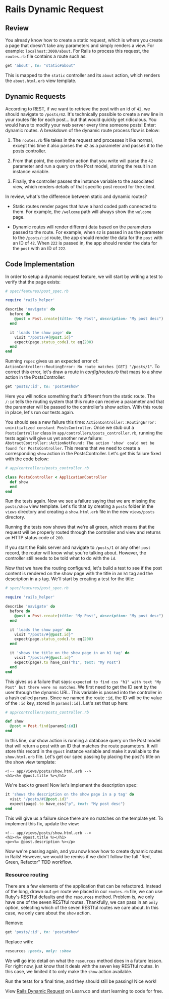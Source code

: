 # Rails Dynamic Request

## Review

You already know how to create a static request, which is where you create a
page that doesn't take any parameters and simply renders a view. For example:
`localhost:3000/about`. For Rails to process this request, the `routes.rb` file
contains a route such as: 

```ruby
get 'about', to: "static#about"
```

This is mapped to the `static` controller and its `about` action, which renders
the `about.html.erb` view template.

## Dynamic Requests

According to REST, if we want to retrieve the post with an id of `42`, we should
navigate to `/posts/42`. It's technically possible to create a new line in your
routes file for each post... but that would quickly get ridiculous. You would
have to modify your web server every time someone posts! Enter: dynamic routes.
A breakdown of the dynamic route process flow is below:

1.  The `routes.rb` file takes in the request and processes it like normal,
    except this time it also parses the `42` as a parameter and passes it to the
    posts controller.

2.  From that point, the controller action that you write will parse the `42`
    parameter and run a query on the Post model, storing the result in an instance
    variable.

3.  Finally, the controller passes the instance variable to the associated view,
    which renders details of that specific post record for the client.

In review, what's the difference between static and dynamic routes?

- Static routes render pages that have a hard coded path connected to them. For
  example, the `/welcome` path will always show the `welcome` page.

- Dynamic routes will render different data based on the parameters passed to the
  route. For example, when `42` is passed in as the parameter to the `/posts/:id`
  route, the app should render the data for the `post` with an ID of `42`. When
  `222` is passed in, the app should render the data for the `post` with an ID of
  `222`.

## Code Implementation

In order to setup a dynamic request feature, we will start by writing a test to
verify that the page exists:

```ruby
# spec/features/post_spec.rb

require 'rails_helper'

describe 'navigate' do
  before do
    @post = Post.create(title: "My Post", description: "My post desc")
  end

  it 'loads the show page' do
    visit "/posts/#{@post.id}"
    expect(page.status_code).to eq(200)
  end
end
```

Running `rspec` gives us an expected error of: `ActionController::RoutingError: No route matches [GET] "/posts/1"`. To correct this error, let's draw a route in
_config/routes.rb_ that maps to a show action in the PostsController:

```ruby
get 'posts/:id', to: 'posts#show'
```

Here you will notice something that's different from the static route. The
`/:id` tells the routing system that this route can receive a parameter and that
the parameter will be passed to the controller's show action. With this route in
place, let's run our tests again.

You should see a new failure this time: `ActionController::RoutingError: uninitialized constant PostsController`. Once we stub out a `PostsController`
class in `app/controllers/posts_controller.rb`, running the tests again will
give us yet another new failure: `AbstractController::ActionNotFound: The action 'show' could not be found for PostsController`. This means that we need to
create a corresponding `show` action in the PostsController. Let's get this
failure fixed with the code below:

```ruby
# app/controllers/posts_controller.rb

class PostsController < ApplicationController
  def show
  end
end
```

Run the tests again. Now we see a failure saying that we are missing the
`posts/show` view template. Let's fix that by creating a `posts` folder in the
`views` directory and creating a `show.html.erb` file in the new `views/posts`
directory.

Running the tests now shows that we're all green, which means that the request
will be properly routed through the controller and view and returns an HTTP
status code of `200`.

If you start the Rails server and navigate to `/posts/1` or any other `post`
record, the router will know what you're talking about. However, the controller
still needs to be told what to do with the `id`.

Now that we have the routing configured, let's build a test to see if the post
content is rendered on the show page with the title in an `h1` tag and the
description in a `p` tag. We'll start by creating a test for the title:

```ruby
# spec/features/post_spec.rb

require 'rails_helper'

describe 'navigate' do
  before do
    @post = Post.create(title: "My Post", description: "My post desc")
  end

  it 'loads the show page' do
    visit "/posts/#{@post.id}"
    expect(page.status_code).to eq(200)
  end

  it 'shows the title on the show page in an h1 tag' do
    visit "/posts/#{@post.id}"
    expect(page).to have_css("h1", text: "My Post")
  end
end
```

This gives us a failure that says: `expected to find css "h1" with text "My Post" but there were no matches`. We first need to get the ID sent by the user
through the dynamic URL. This variable is passed into the controller in a hash
called `params`. Since we named the route `:id`, the ID will be the value of the
`:id` key, stored in `params[:id]`. Let's set that up here:

```ruby
# app/controllers/posts_controller.rb

def show
  @post = Post.find(params[:id])
end
```

In this line, our show action is running a database query on the Post model that
will return a post with an ID that matches the route parameters. It will store
this record in the `@post` instance variable and make it available to the
`show.html.erb` file. Let's get our spec passing by placing the post's title on
the show view template:

```erb
<!-- app/views/posts/show.html.erb -->
<h1><%= @post.title %></h1>
```

We're back to green! Now let's implement the description spec:

```ruby
it 'shows the description on the show page in a p tag' do
  visit "/posts/#{@post.id}"
  expect(page).to have_css("p", text: "My post desc")
end
```

This will give us a failure since there are no matches on the template yet. To
implement this fix, update the view:

```erb
<!-- app/views/posts/show.html.erb -->
<h1><%= @post.title %></h1>
<p><%= @post.description %></p>
```

Now we're passing again, and you now know how to create dynamic routes in Rails!
However, we would be remiss if we didn't follow the full "Red, Green, Refactor"
TDD workflow.

### Resource routing

There are a few elements of the application that can be refactored. Instead of
the long, drawn out `get` route we placed in our `routes.rb` file, we can use
Ruby's RESTful defaults and the `resources` method. Problem is, we only have one
of the seven RESTful routes. Thankfully, we can pass in an `only` option,
selecting which of the seven RESTful routes we care about. In this case, we only
care about the `show` action.

Remove:

```ruby
get 'posts/:id', to: 'posts#show'
```

Replace with:

```ruby
resources :posts, only: :show
```

We will go into detail on what the `resources` method does in a future lesson.
For right now, just know that it deals with the seven key RESTful routes. In
this case, we limited it to only make the `show` action available.

Run the tests for a final time, and they should still be passing! Nice work!

<p class='util--hide'>View <a href='https://learn.co/lessons/rails-dynamic-request-readme'>Rails Dynamic Request</a> on Learn.co and start learning to code for free.</p>
